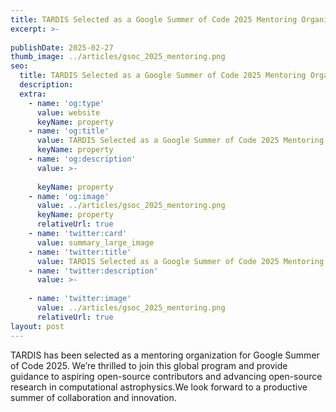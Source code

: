 ```yaml
---
title: TARDIS Selected as a Google Summer of Code 2025 Mentoring Organization
excerpt: >-
  
publishDate: 2025-02-27
thumb_image: ../articles/gsoc_2025_mentoring.png
seo:
  title: TARDIS Selected as a Google Summer of Code 2025 Mentoring Organization
  description: 
  extra:
    - name: 'og:type'
      value: website
      keyName: property
    - name: 'og:title'
      value: TARDIS Selected as a Google Summer of Code 2025 Mentoring Organization
      keyName: property
    - name: 'og:description'
      value: >-
        
      keyName: property
    - name: 'og:image'
      value: ../articles/gsoc_2025_mentoring.png
      keyName: property
      relativeUrl: true
    - name: 'twitter:card'
      value: summary_large_image
    - name: 'twitter:title'
      value: TARDIS Selected as a Google Summer of Code 2025 Mentoring Organization
    - name: 'twitter:description'
      value: >-
        
    - name: 'twitter:image'
      value: ../articles/gsoc_2025_mentoring.png
      relativeUrl: true
layout: post
---
```


TARDIS has been selected as a mentoring organization for Google Summer of Code 2025. We’re thrilled to join this global program and provide guidance to aspiring open-source contributors and advancing open-source research in computational astrophysics.We look forward to a productive summer of collaboration and innovation.


